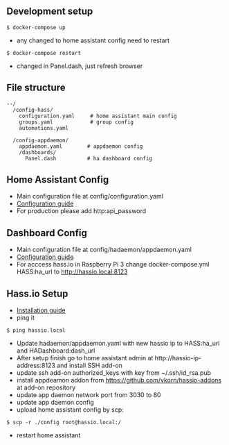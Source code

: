 ## Development setup ##
```
$ docker-compose up
```
- any changed to home assistant config need to restart
```
$ docker-compose restart
```
- changed in Panel.dash, just refresh browser

## File structure ##

```
--/
  /config-hass/
    configuration.yaml     # home assistant main config
    groups.yaml            # group config
    automations.yaml
  
  /config-appdaemon/
    appdaemon.yaml        # appdaemon config
    /dashboards/
      Panel.dash          # ha dashboard config
```
## Home Assistant Config ##
- Main configuration file at config/configuration.yaml
- [Configuration guide ](https://home-assistant.io/docs/configuration/)
- For production please add http:api_password
## Dashboard Config ##
- Main configuration file at config/hadaemon/appdaemon.yaml 
- [Configuration guide ](hhttp://appdaemon.readthedocs.io/en/latest/INSTALL.html#configuratio)
- For acccess hass.io in Raspberry Pi 3 change docker-compose.yml HASS:ha_url to http://hassio.local:8123

## Hass.io Setup ##
- [Installation guide](https://home-assistant.io/hassio/installation/)
- ping it
```
$ ping hassio.local
```
- Update hadaemon/appdaemon.yaml with new hassio ip to HASS:ha_url and HADashboard:dash_url
- After setup finish go to home assistant admin at  http://hassio-ip-address:8123 and install SSH add-on
- update ssh add-on authorized_keys with key from ~/.ssh/id_rsa.pub
- install appdeamon addon from https://github.com/vkorn/hassio-addons at add-on repository
- update app daemon network port from 3030 to 80
- update app daemon config
- upload home assistant config by scp:
```
$ scp -r ./config root@hassio.local:/
```
- restart home assistant